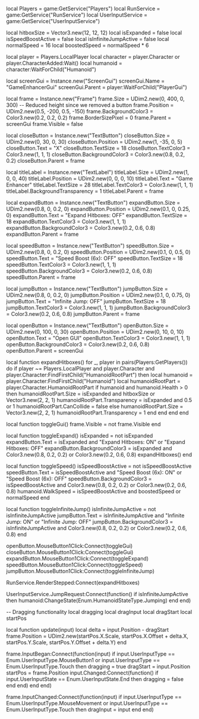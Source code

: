 local Players = game:GetService("Players")
local RunService = game:GetService("RunService")
local UserInputService = game:GetService("UserInputService")

local hitboxSize = Vector3.new(12, 12, 12)
local isExpanded = false
local isSpeedBoostActive = false
local isInfiniteJumpActive = false
local normalSpeed = 16
local boostedSpeed = normalSpeed * 6

local player = Players.LocalPlayer
local character = player.Character or player.CharacterAdded:Wait()
local humanoid = character:WaitForChild("Humanoid")

local screenGui = Instance.new("ScreenGui")
screenGui.Name = "GameEnhancerGui"
screenGui.Parent = player:WaitForChild("PlayerGui")

local frame = Instance.new("Frame")
frame.Size = UDim2.new(0, 400, 0, 300)  -- Reduced height since we removed a button
frame.Position = UDim2.new(0.5, -200, 0.5, -150)
frame.BackgroundColor3 = Color3.new(0.2, 0.2, 0.2)
frame.BorderSizePixel = 0
frame.Parent = screenGui
frame.Visible = false

local closeButton = Instance.new("TextButton")
closeButton.Size = UDim2.new(0, 30, 0, 30)
closeButton.Position = UDim2.new(1, -35, 0, 5)
closeButton.Text = "X"
closeButton.TextSize = 18
closeButton.TextColor3 = Color3.new(1, 1, 1)
closeButton.BackgroundColor3 = Color3.new(0.8, 0.2, 0.2)
closeButton.Parent = frame

local titleLabel = Instance.new("TextLabel")
titleLabel.Size = UDim2.new(1, 0, 0, 40)
titleLabel.Position = UDim2.new(0, 0, 0, 10)
titleLabel.Text = "Game Enhancer"
titleLabel.TextSize = 28
titleLabel.TextColor3 = Color3.new(1, 1, 1)
titleLabel.BackgroundTransparency = 1
titleLabel.Parent = frame

local expandButton = Instance.new("TextButton")
expandButton.Size = UDim2.new(0.8, 0, 0.2, 0)
expandButton.Position = UDim2.new(0.1, 0, 0.25, 0)
expandButton.Text = "Expand Hitboxes: OFF"
expandButton.TextSize = 18
expandButton.TextColor3 = Color3.new(1, 1, 1)
expandButton.BackgroundColor3 = Color3.new(0.2, 0.6, 0.8)
expandButton.Parent = frame

local speedButton = Instance.new("TextButton")
speedButton.Size = UDim2.new(0.8, 0, 0.2, 0)
speedButton.Position = UDim2.new(0.1, 0, 0.5, 0)
speedButton.Text = "Speed Boost (6x): OFF"
speedButton.TextSize = 18
speedButton.TextColor3 = Color3.new(1, 1, 1)
speedButton.BackgroundColor3 = Color3.new(0.2, 0.6, 0.8)
speedButton.Parent = frame

local jumpButton = Instance.new("TextButton")
jumpButton.Size = UDim2.new(0.8, 0, 0.2, 0)
jumpButton.Position = UDim2.new(0.1, 0, 0.75, 0)
jumpButton.Text = "Infinite Jump: OFF"
jumpButton.TextSize = 18
jumpButton.TextColor3 = Color3.new(1, 1, 1)
jumpButton.BackgroundColor3 = Color3.new(0.2, 0.6, 0.8)
jumpButton.Parent = frame

local openButton = Instance.new("TextButton")
openButton.Size = UDim2.new(0, 100, 0, 30)
openButton.Position = UDim2.new(0, 10, 0, 10)
openButton.Text = "Open GUI"
openButton.TextColor3 = Color3.new(1, 1, 1)
openButton.BackgroundColor3 = Color3.new(0.2, 0.6, 0.8)
openButton.Parent = screenGui

local function expandHitboxes()
    for _, player in pairs(Players:GetPlayers()) do
        if player ~= Players.LocalPlayer and player.Character and player.Character:FindFirstChild("HumanoidRootPart") then
            local humanoid = player.Character:FindFirstChild("Humanoid")
            local humanoidRootPart = player.Character.HumanoidRootPart
            if humanoid and humanoid.Health > 0 then
                humanoidRootPart.Size = isExpanded and hitboxSize or Vector3.new(2, 2, 1)
                humanoidRootPart.Transparency = isExpanded and 0.5 or 1
                humanoidRootPart.CanCollide = false
            else
                humanoidRootPart.Size = Vector3.new(2, 2, 1)
                humanoidRootPart.Transparency = 1
            end
        end
    end
end

local function toggleGui()
    frame.Visible = not frame.Visible
end

local function toggleExpand()
    isExpanded = not isExpanded
    expandButton.Text = isExpanded and "Expand Hitboxes: ON" or "Expand Hitboxes: OFF"
    expandButton.BackgroundColor3 = isExpanded and Color3.new(0.8, 0.2, 0.2) or Color3.new(0.2, 0.6, 0.8)
    expandHitboxes()
end

local function toggleSpeed()
    isSpeedBoostActive = not isSpeedBoostActive
    speedButton.Text = isSpeedBoostActive and "Speed Boost (6x): ON" or "Speed Boost (6x): OFF"
    speedButton.BackgroundColor3 = isSpeedBoostActive and Color3.new(0.8, 0.2, 0.2) or Color3.new(0.2, 0.6, 0.8)
    humanoid.WalkSpeed = isSpeedBoostActive and boostedSpeed or normalSpeed
end

local function toggleInfiniteJump()
    isInfiniteJumpActive = not isInfiniteJumpActive
    jumpButton.Text = isInfiniteJumpActive and "Infinite Jump: ON" or "Infinite Jump: OFF"
    jumpButton.BackgroundColor3 = isInfiniteJumpActive and Color3.new(0.8, 0.2, 0.2) or Color3.new(0.2, 0.6, 0.8)
end

openButton.MouseButton1Click:Connect(toggleGui)
closeButton.MouseButton1Click:Connect(toggleGui)
expandButton.MouseButton1Click:Connect(toggleExpand)
speedButton.MouseButton1Click:Connect(toggleSpeed)
jumpButton.MouseButton1Click:Connect(toggleInfiniteJump)

RunService.RenderStepped:Connect(expandHitboxes)

UserInputService.JumpRequest:Connect(function()
    if isInfiniteJumpActive then
        humanoid:ChangeState(Enum.HumanoidStateType.Jumping)
    end
end)

-- Dragging functionality
local dragging
local dragInput
local dragStart
local startPos

local function update(input)
    local delta = input.Position - dragStart
    frame.Position = UDim2.new(startPos.X.Scale, startPos.X.Offset + delta.X, startPos.Y.Scale, startPos.Y.Offset + delta.Y)
end

frame.InputBegan:Connect(function(input)
    if input.UserInputType == Enum.UserInputType.MouseButton1 or input.UserInputType == Enum.UserInputType.Touch then
        dragging = true
        dragStart = input.Position
        startPos = frame.Position
        input.Changed:Connect(function()
            if input.UserInputState == Enum.UserInputState.End then
                dragging = false
            end
        end)
    end
end)

frame.InputChanged:Connect(function(input)
    if input.UserInputType == Enum.UserInputType.MouseMovement or input.UserInputType == Enum.UserInputType.Touch then
        dragInput = input
    end
end)

